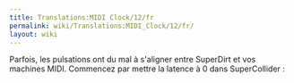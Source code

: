 ```yaml
---
title: Translations:MIDI Clock/12/fr
permalink: wiki/Translations:MIDI_Clock/12/fr/
layout: wiki
---
```


Parfois, les pulsations ont du mal à s'aligner entre SuperDirt et vos
machines MIDI. Commencez par mettre la latence à 0 dans SuperCollider :

